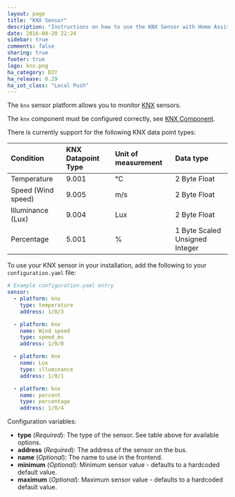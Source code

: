 ```yaml
---
layout: page
title: "KNX Sensor"
description: "Instructions on how to use the KNX Sensor with Home Assistant."
date: 2016-08-20 22:24
sidebar: true
comments: false
sharing: true
footer: true
logo: knx.png
ha_category: DIY
ha_release: 0.29
ha_iot_class: "Local Push"
---
```


The `knx` sensor platform allows you to monitor [KNX](http://www.knx.org) sensors. 

The `knx` component must be configured correctly, see [KNX Component](/components/knx).

There is currently support for the following KNX data point types:

| Condition           | KNX Datapoint Type  | Unit of measurement | Data type                      |
| :-------------------|:--------------------|:--------------------|:-------------------------------|
| Temperature         | 9.001               | °C                  | 2 Byte Float                   |
| Speed (Wind speed)  | 9.005               | m/s                 | 2 Byte Float                   |
| Illuminance (Lux)   | 9.004               | Lux                 | 2 Byte Float                   |
| Percentage          | 5.001               | %                   | 1 Byte Scaled Unsigned Integer |

To use your KNX sensor in your installation, add the following to your `configuration.yaml` file:

```yaml
# Example configuration.yaml entry
sensor:
  - platform: knx
    type: temperature
    address: 1/0/3

  - platform: knx
    name: Wind speed
    type: speed_ms
    address: 1/0/0

  - platform: knx
    name: Lux
    type: illuminance
    address: 1/0/1

  - platform: knx
    name: percent
    type: percentage
    address: 1/0/4
```

Configuration variables:

- **type** (*Required*): The type of the sensor. See table above for available options.
- **address** (*Required*): The address of the sensor on the bus.
- **name** (*Optional*): The name to use in the frontend.
- **minimum** (*Optional*): Minimum sensor value - defaults to a hardcoded default value.
- **maximum** (*Optional*): Maximum sensor value - defaults to a hardcoded default value.

